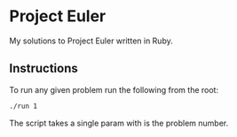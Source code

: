 # Project Euler

My solutions to Project Euler written in Ruby.

## Instructions

To run any given problem run the following from the root:

```bash
./run 1
```

The script takes a single param with is the problem number.
